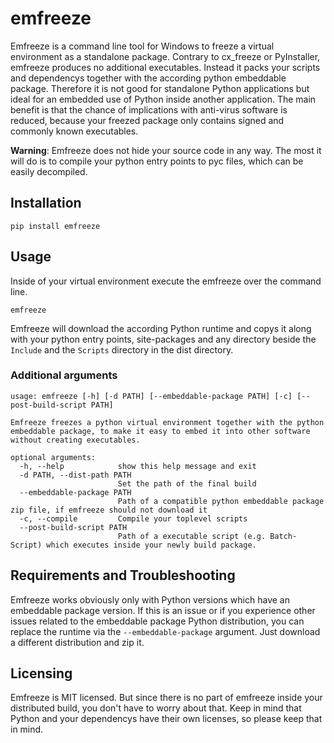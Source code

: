 # emfreeze
Emfreeze is a command line tool for Windows to freeze a virtual environment as a standalone package. Contrary to cx_freeze or PyInstaller, emfreeze produces no additional executables. Instead it packs your scripts and dependencys together with the according python embeddable package. Therefore it is not good for standalone Python applications but ideal for an embedded use of Python inside another application. The main benefit is that the chance of implications with anti-virus software is reduced, because your freezed package only contains signed and commonly known executables.  
  
**Warning**: 
Emfreeze does not hide your source code in any way. The most it will do is to compile your python entry points to pyc files, which can be easily decompiled.
## Installation
```
pip install emfreeze
```

## Usage
Inside of your virtual environment execute the emfreeze over the command line.
```
emfreeze
```
Emfreeze will download the according Python runtime and copys it along with your python entry points, site-packages and any directory beside the `Include` and the `Scripts` directory in the dist directory. 

### Additional arguments
```
usage: emfreeze [-h] [-d PATH] [--embeddable-package PATH] [-c] [--post-build-script PATH]

Emfreeze freezes a python virtual environment together with the python embeddable package, to make it easy to embed it into other software without creating executables.

optional arguments:
  -h, --help            show this help message and exit
  -d PATH, --dist-path PATH
                        Set the path of the final build
  --embeddable-package PATH
                        Path of a compatible python embeddable package zip file, if emfreeze should not download it
  -c, --compile         Compile your toplevel scripts
  --post-build-script PATH
                        Path of a executable script (e.g. Batch-Script) which executes inside your newly build package.
```
## Requirements and Troubleshooting
Emfreeze works obviously only with Python versions which have an embeddable package version. If this is an issue or if you experience other issues related to the embeddable package Python distribution, you can replace the runtime via the `--embeddable-package` argument. Just download a different distribution and zip it.

## Licensing
Emfreeze is MIT licensed. But since there is no part of emfreeze inside your distributed build, you don't have to worry about that. Keep in mind that Python and your dependencys have their own licenses, so please keep that in mind.